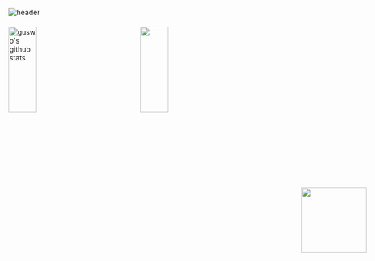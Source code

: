 <!--
**guswo4324/guswo4324** is a ✨ _special_ ✨ repository because its `README.md` (this file) appears on your GitHub profile.

Here are some ideas to get you started:

- 🔭 I’m currently working on ...
- 🌱 I’m currently learning ...
- 👯 I’m looking to collaborate on ...
- 🤔 I’m looking for help with ...
- 💬 Ask me about ...
- 📫 How to reach me: ...
- 😄 Pronouns: ...
- ⚡ Fun fact: ...
-->

![header](https://capsule-render.vercel.app/api?type=waving&color=gradient&height=200&section=header&text=코린이&fontSize=60)

<div style="display: flex; justify-content: space-between; align-items: flex-start; gap: 20px; margin-top: 20px;">
  <a href="https://github.com/guswo4324" style="flex: 1;">
    <img style="height:170px; width: 48%;" src="https://github-readme-stats.vercel.app/api?username=guswo4324&show_icons=true&include_all_commits=true&theme=nord&hide_border=true" alt="guswo's github stats" />
  </a>

  <a href="https://github.com/guswo4324" style="flex: 1;">
    <img style="height:170px; width: 48%;" src="https://github-readme-stats.vercel.app/api/top-langs/?username=guswo4324&layout=compact&theme=nord&hide_border=true" />
  </a>
</div>

<a href="https://solved.ac/guswo4324/" style="position: absolute; right: 20px; top: 420px;">
  <img style="height: 130px;" src="http://mazassumnida.wtf/api/v2/generate_badge?boj=guswo4324" />
</a>



